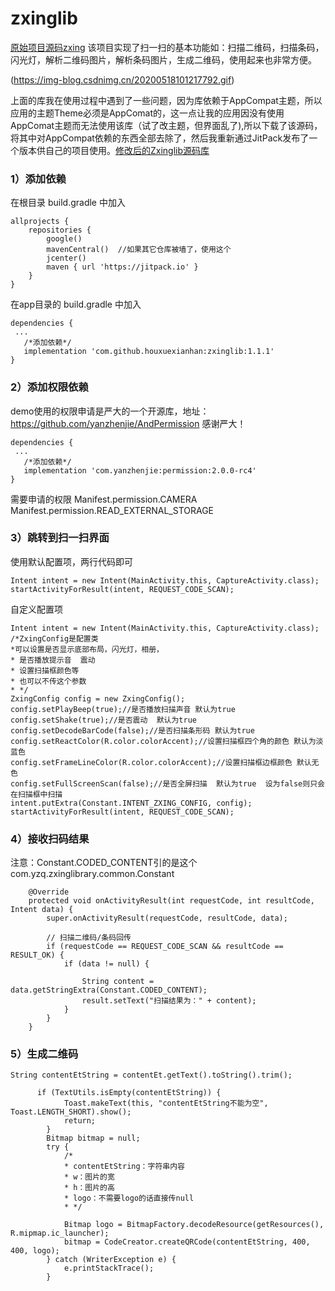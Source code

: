 # zxinglib
[原始项目源码zxing](https://github.com/yuzhiqiang1993/zxing) 
该项目实现了扫一扫的基本功能如：扫描二维码，扫描条码，闪光灯，解析二维码图片，解析条码图片，生成二维码，使用起来也非常方便。

(https://img-blog.csdnimg.cn/20200518101217792.gif)

上面的库我在使用过程中遇到了一些问题，因为库依赖于AppCompat主题，所以应用的主题Theme必须是AppComat的，这一点让我的应用因没有使用AppComat主题而无法使用该库（试了改主题，但界面乱了),所以下载了该源码，将其中对AppCompat依赖的东西全部去除了，然后我重新通过JitPack发布了一个版本供自己的项目使用。[修改后的Zxinglib源码库](https://github.com/houxuexianhan/zxinglib)
### 1）添加依赖
在根目录 build.gradle 中加入
```
allprojects {
    repositories {
        google()
        mavenCentral()  //如果其它仓库被墙了，使用这个
        jcenter()
        maven { url 'https://jitpack.io' }
    }
}
```
在app目录的 build.gradle 中加入

```
dependencies {
 ...   
   /*添加依赖*/
   implementation 'com.github.houxuexianhan:zxinglib:1.1.1'
}

```
### 2）添加权限依赖
demo使用的权限申请是严大的一个开源库，地址：https://github.com/yanzhenjie/AndPermission 感谢严大！
```
dependencies {
 ...   
   /*添加依赖*/
   implementation 'com.yanzhenjie:permission:2.0.0-rc4'
}
```
需要申请的权限
Manifest.permission.CAMERA
Manifest.permission.READ_EXTERNAL_STORAGE
### 3）跳转到扫一扫界面
使用默认配置项，两行代码即可

```
Intent intent = new Intent(MainActivity.this, CaptureActivity.class);
startActivityForResult(intent, REQUEST_CODE_SCAN);
```
自定义配置项

```
Intent intent = new Intent(MainActivity.this, CaptureActivity.class);
/*ZxingConfig是配置类
*可以设置是否显示底部布局，闪光灯，相册，
* 是否播放提示音  震动
* 设置扫描框颜色等
* 也可以不传这个参数
* */
ZxingConfig config = new ZxingConfig();
config.setPlayBeep(true);//是否播放扫描声音 默认为true
config.setShake(true);//是否震动  默认为true
config.setDecodeBarCode(false);//是否扫描条形码 默认为true
config.setReactColor(R.color.colorAccent);//设置扫描框四个角的颜色 默认为淡蓝色
config.setFrameLineColor(R.color.colorAccent);//设置扫描框边框颜色 默认无色
config.setFullScreenScan(false);//是否全屏扫描  默认为true  设为false则只会在扫描框中扫描
intent.putExtra(Constant.INTENT_ZXING_CONFIG, config);
startActivityForResult(intent, REQUEST_CODE_SCAN);
```
### 4）接收扫码结果
注意：Constant.CODED_CONTENT引的是这个com.yzq.zxinglibrary.common.Constant
```
    @Override
    protected void onActivityResult(int requestCode, int resultCode, Intent data) {
        super.onActivityResult(requestCode, resultCode, data);

        // 扫描二维码/条码回传
        if (requestCode == REQUEST_CODE_SCAN && resultCode == RESULT_OK) {
            if (data != null) {

                String content = data.getStringExtra(Constant.CODED_CONTENT);
                result.setText("扫描结果为：" + content);
            }
        }
    }
```
### 5）生成二维码

```
String contentEtString = contentEt.getText().toString().trim();
                
      if (TextUtils.isEmpty(contentEtString)) {
            Toast.makeText(this, "contentEtString不能为空", Toast.LENGTH_SHORT).show();
            return;
        }
        Bitmap bitmap = null;
        try {
            /*
            * contentEtString：字符串内容
            * w：图片的宽
            * h：图片的高
            * logo：不需要logo的话直接传null
            * */

            Bitmap logo = BitmapFactory.decodeResource(getResources(), R.mipmap.ic_launcher);
            bitmap = CodeCreator.createQRCode(contentEtString, 400, 400, logo);
        } catch (WriterException e) {
            e.printStackTrace();
        }
```
